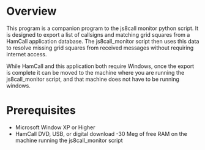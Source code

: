 # Overview
This program is a companion program to the js8call monitor python script. It is designed to export a list of callsigns and matching grid squares from a HamCall application database. The js8call_monitor script then uses this data to resolve missing grid squares from received messages without requiring internet access.

While HamCall and this application both require Windows, once the export is complete it can be moved to the machine where you are running the js8call_monitor script, and that machine does not have to be running windows.
# Prerequisites
- Microsoft Window XP or Higher
- HamCall DVD, USB, or digital download
 -30 Meg of free RAM on the machine running the js8call_monitor script
